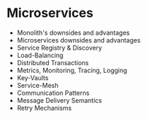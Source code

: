# Microservices

* Monolith's downsides and advantages
* Microservices downsides and advantages
* Service Registry & Discovery
* Load-Balancing
* Distributed Transactions
* Metrics, Monitoring, Tracing, Logging
* Key-Vaults
* Service-Mesh
* Communication Patterns
* Message Delivery Semantics
* Retry Mechanisms
